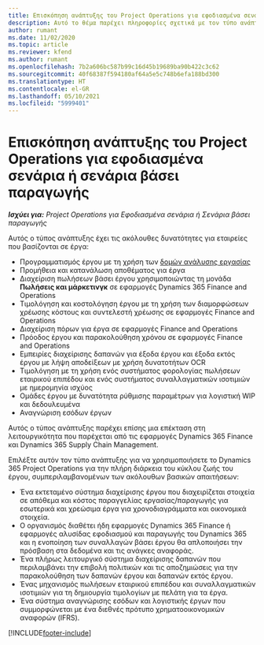 ```yaml
---
title: Επισκόπηση ανάπτυξης του Project Operations για εφοδιασμένα σενάρια ή σενάρια βάσει παραγωγής
description: Αυτό το θέμα παρέχει πληροφορίες σχετικά με τον τύπο ανάπτυξης, το Project Operations για εφοδιασμένα σενάρια ή σενάρια βάσει παραγωγής.
author: rumant
ms.date: 11/02/2020
ms.topic: article
ms.reviewer: kfend
ms.author: rumant
ms.openlocfilehash: 7b2a606bc587b99c16d45b19689ba90b422c3c62
ms.sourcegitcommit: 40f68387f594180af64a5e5c748b6efa188bd300
ms.translationtype: HT
ms.contentlocale: el-GR
ms.lasthandoff: 05/10/2021
ms.locfileid: "5999401"
---
```

# <a name="project-operations-for-stockedproduction-based-scenarios-deployment-overview"></a>Επισκόπηση ανάπτυξης του Project Operations για εφοδιασμένα σενάρια ή σενάρια βάσει παραγωγής

_**Ισχύει για:** Project Operations για Εφοδιασμένα σενάρια ή Σενάρια βάσει παραγωγής_


Αυτός ο τύπος ανάπτυξης έχει τις ακόλουθες δυνατότητες για εταιρείες που βασίζονται σε έργα:

- Προγραμματισμός έργου με τη χρήση των [δομών ανάλυσης εργασίας](work-breakdown-structures.md)
- Προμήθεια και κατανάλωση αποθέματος για έργα
- Διαχείριση πωλήσεων βάσει έργου χρησιμοποιώντας τη μονάδα **Πωλήσεις και μάρκετινγκ** σε εφαρμογές Dynamics 365 Finance and Operations
- Τιμολόγηση και κοστολόγηση έργου με τη χρήση των διαμορφώσεων χρέωσης κόστους και συντελεστή χρέωσης σε εφαρμογές Finance and Operations
- Διαχείριση πόρων για έργα σε εφαρμογές Finance and Operations
- Πρόοδος έργου και παρακολούθηση χρόνου σε εφαρμογές Finance and Operations
- Εμπειρίες διαχείρισης δαπανών για έξοδα έργου και έξοδα εκτός έργου με λήψη αποδείξεων με χρήση δυνατοτήτων OCR
- Τιμολόγηση με τη χρήση ενός συστήματος φορολογίας πωλήσεων εταιρικού επιπέδου και ενός συστήματος συναλλαγματικών ισοτιμιών με ημερομηνία ισχύος
- Ομάδες έργου με δυνατότητα ρύθμισης παραμέτρων για λογιστική WIP και δεδουλευμένα
- Αναγνώριση εσόδων έργων

Αυτός ο τύπος ανάπτυξης παρέχει επίσης μια επέκταση στη λειτουργικότητα που παρέχεται από τις εφαρμογές Dynamics 365 Finance και Dynamics 365 Supply Chain Management.

Επιλέξτε αυτόν τον τύπο ανάπτυξης για να χρησιμοποιήσετε το Dynamics 365 Project Operations για την πλήρη διάρκεια του κύκλου ζωής του έργου, συμπεριλαμβανομένων των ακόλουθων βασικών απαιτήσεων:

- Ένα εκτεταμένο σύστημα διαχείρισης έργου που διαχειρίζεται στοιχεία σε απόθεμα και κόστος παραγγελίας εργασίας/παραγωγής για εσωτερικά και χρεώσιμα έργα για χρονοδιαγράμματα και οικονομικά στοιχεία.
- Ο οργανισμός διαθέτει ήδη εφαρμογές Dynamics 365 Finance ή εφαρμογές αλυσίδας εφοδιασμού και παραγωγής του Dynamics 365 και η ενοποίηση των συναλλαγών βάσει έργου θα απλοποιήσει την πρόσβαση στα δεδομένα και τις ανάγκες αναφοράς.
- Ένα πλήρως λειτουργικό σύστημα διαχείρισης δαπανών που περιλαμβάνει την επιβολή πολιτικών και τις αποζημιώσεις για την παρακολούθηση των δαπανών έργου και δαπανών εκτός έργου.
- Ένας μηχανισμός πωλήσεων εταιρικού επιπέδου και συναλλαγματικών ισοτιμιών για τη δημιουργία τιμολογίων με πελάτη για τα έργα.
- Ένα σύστημα αναγνώρισης εσόδων και λογιστικής έργων που συμμορφώνεται με ένα διεθνές πρότυπο χρηματοοικονομικών αναφορών (IFRS).



[!INCLUDE[footer-include](../includes/footer-banner.md)]